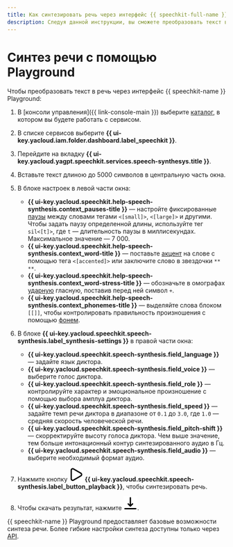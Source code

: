 ```yaml
---
title: Как синтезировать речь через интерфейс {{ speechkit-full-name }} Playground
description: Следуя данной инструкции, вы сможете преобразовать текст в человеческую речь через интерфейс {{ speechkit-name }} Playground.
---
```


# Синтез речи с помощью Playground

Чтобы преобразовать текст в речь через интерфейс {{ speechkit-name }} Playground: 

1. В [консоли управления]({{ link-console-main }}) выберите [каталог](../../resource-manager/concepts/resources-hierarchy.md#folder), в котором вы будете работать с сервисом.
1. В списке сервисов выберите **{{ ui-key.yacloud.iam.folder.dashboard.label_speechkit }}**.
1. Перейдите на вкладку **{{ ui-key.yacloud.yagpt.speechkit.services.speech-synthesys.title }}**.
1. Вставьте текст длиною до 5000 символов в центральную часть окна.
1. В блоке настроек в левой части окна:

   * **{{ ui-key.yacloud.speechkit.help-speech-synthesis.context_pauses-title }}** — настройте фиксированные [паузы](../tts/markup/tts-markup.md#pause) между словами тегами `<[small]>`, `<[large]>` и другими. Чтобы задать паузу определенной длины, используйте тег `sil<[t]>`, где `t` — длительность паузы в миллисекундах. Максимальное значение — 7 000.
   * **{{ ui-key.yacloud.speechkit.help-speech-synthesis.context_word-title }}** — поставьте [акцент](../tts/markup/tts-markup.md#accent) на слове с помощью тега `<[accented]>` или заключите слово в звездочки `** **`.
   * **{{ ui-key.yacloud.speechkit.help-speech-synthesis.context_word-stress-title }}** — обозначьте в омографах [ударную](../tts/markup/tts-markup.md#a) гласную, поставив перед ней символ `+`.
   * **{{ ui-key.yacloud.speechkit.help-speech-synthesis.context_phonemes-title }}** — выделяйте слова блоком `[[]]`, чтобы контролировать правильность произношения с помощью [фонем](../tts/markup/tts-supported-phonemes.md).

1. В блоке **{{ ui-key.yacloud.speechkit.speech-synthesis.label_synthesis-settings }}** в правой части окна:

   * **{{ ui-key.yacloud.speechkit.speech-synthesis.field_language }}** — задайте язык диктора.
   * **{{ ui-key.yacloud.speechkit.speech-synthesis.field_voice }}** — выберите голос диктора.
   * **{{ ui-key.yacloud.speechkit.speech-synthesis.field_role }}** — контролируйте характер и эмоциональное произношение с помощью выбора амплуа диктора.
   * **{{ ui-key.yacloud.speechkit.speech-synthesis.field_speed }}** — задайте темп речи диктора в диапазоне от `0.1` до `3.0`, где `1.0` — средняя скорость человеческой речи.
   * **{{ ui-key.yacloud.speechkit.speech-synthesis.field_pitch-shift }}** — скорректируйте высоту голоса диктора. Чем выше значение, тем больше интонационный контур синтезированного аудио в Гц.
   * **{{ ui-key.yacloud.speechkit.speech-synthesis.field_audio }}** — выберите необходимый формат аудио.

1. Нажмите кнопку ![TriangleRight](../../_assets/console-icons/triangle-right.svg) **{{ ui-key.yacloud.speechkit.speech-synthesis.label_button_playback }}**, чтобы синтезировать речь.
1. Чтобы скачать результат, нажмите ![arrow-down-to-line](../../_assets/console-icons/arrow-down-to-line.svg).

{{ speechkit-name }} Playground предоставляет базовые возможности синтеза речи. Более гибкие настройки синтеза доступны только через [API](#tts-quickstart).